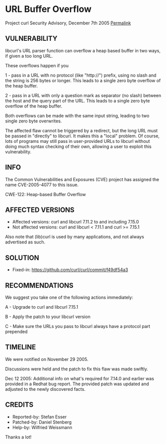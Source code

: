 URL Buffer Overflow
===================

Project curl Security Advisory, December 7th 2005
[Permalink](https://curl.se/docs/CVE-2005-4077.html)

VULNERABILITY
-------------

libcurl's URL parser function can overflow a heap based buffer in two ways, if
given a too long URL.

These overflows happen if you

 1 - pass in a URL with no protocol (like "http://") prefix, using no slash
     and the string is 256 bytes or longer. This leads to a single zero byte
     overflow of the heap buffer.

 2 - pass in a URL with only a question mark as separator (no slash) between
     the host and the query part of the URL. This leads to a single zero byte
     overflow of the heap buffer.

Both overflows can be made with the same input string, leading to two single
zero byte overwrites.

The affected flaw cannot be triggered by a redirect, but the long URL must be
passed in "directly" to libcurl. It makes this a "local" problem. Of course,
lots of programs may still pass in user-provided URLs to libcurl without doing
much syntax checking of their own, allowing a user to exploit this
vulnerability.

INFO
----

The Common Vulnerabilities and Exposures (CVE) project has assigned the name
CVE-2005-4077 to this issue.

CWE-122: Heap-based Buffer Overflow

AFFECTED VERSIONS
-----------------

- Affected versions: curl and libcurl 7.11.2 to and including 7.15.0
- Not affected versions: curl and libcurl < 7.11.1 and curl >= 7.15.1

Also note that (lib)curl is used by many applications, and not always
advertised as such.

SOLUTION
------------

- Fixed-in: https://github.com/curl/curl/commit/f49df54a3

RECOMMENDATIONS
---------------

We suggest you take one of the following actions immediately:

 A - Upgrade to curl and libcurl 7.15.1

 B - Apply the patch to your libcurl version

 C - Make sure the URLs you pass to libcurl always have a protocol part
     prepended

TIMELINE
---------

We were notified on November 29 2005.

Discussions were held and the patch to fix this flaw was made swiftly.

Dec 12 2005: Additional info on what's required for 7.14.0 and earlier was
provided in a Redhat bug report. The provided patch was updated and adjusted
to the newly discovered facts.

CREDITS
-------

- Reported-by: Stefan Esser
- Patched-by: Daniel Stenberg
- Help-by: Wilfried Weissmann

Thanks a lot!
